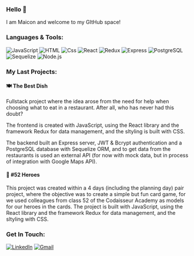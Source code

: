 ### Hello 👋

I am Maicon and welcome to my GItHub space! 

### Languages & Tools: 

  <p>
  <img alt="JavaScript" src="https://img.shields.io/badge/JavaScript-F7DF1E?logo=javascript&logoColor=white&style=for-the-badge" />
  <img alt="HTML" src="https://img.shields.io/badge/HTML-E34F26?logo=html5&logoColor=white&style=for-the-badge" />
  <img alt="Css" src="https://img.shields.io/badge/CSS-1572B6?logo=css3&logoColor=white&style=for-the-badge" />
  <img alt="React" src="https://img.shields.io/badge/React-61DAFB?logo=react&logoColor=white&style=for-the-badge" />
  <img alt="Redux" src="https://img.shields.io/badge/Redux-764ABC?logo=redux&logoColor=white&style=for-the-badge" />
  <img alt="Express" src="https://img.shields.io/badge/Express-000000?logo=express&logoColor=white&style=for-the-badge" />
  <img alt="PostgreSQL" src="https://img.shields.io/badge/PostgreSQL-4169E1?logo=postgresql&logoColor=white&style=for-the-badge" />
  <img alt="Sequelize" src="https://img.shields.io/badge/Sequelize-52B0E7?logo=sequelize&logoColor=white&style=for-the-badge" />
  <img alt="Node.js" src="https://img.shields.io/badge/Node.js-339933?logo=node.js&logoColor=white&style=for-the-badge" />
 
  </p> 
  </p>

### My Last Projects:

#### :plate_with_cutlery: The Best Dish
Fullstack project where the idea arose from the need for help when choosing what to eat in a restaurant. After all, who has never had this doubt?

The frontend is created with JavaScript, using the React library and the framework Redux for data management, and the sltyling is built with CSS.

The backend built an Express server, JWT & Bcrypt authentication and a PostgreSQL database with Sequelize ORM, and to get data from the restaurants is used an external API (for now with mock data, but in process of integration with Google Maps API).



#### :superhero: #52 Heroes

This project was created within a 4 days (including the planning day) pair project, where the objective was to create a simple but fun card game, for we used colleagues from class 52 of the Codaisseur Academy as models for our heroes in the cards.
The project is built with JavaScript, using the React library and the framework Redux for data management, and the sltyling with CSS.


### Get In Touch:
  <p>
  <a href="https://www.linkedin.com/in/maiconmrs/"><img alt="LinkedIn" src="https://i.ibb.co/wCkRbSb/Linked-In-40px.png"/><a>
  <a href="mailto:morais.mms@gmail.com"><img alt="Gmail" src="https://i.ibb.co/3vTVNR8/Sem-nome-50-x-50-px-100-x-60-px-60-x-60-px-50-x-50-px-40-x-40-px.png" /></a>
  </p> 






<!--
**maiconmrs/maiconmrs** is a ✨ _special_ ✨ repository because its `README.md` (this file) appears on your GitHub profile.

Here are some ideas to get you started:

- 🔭 I’m currently working on ...
- 🌱 I’m currently learning ...
- 👯 I’m looking to collaborate on ...
- 🤔 I’m looking for help with ...
- 💬 Ask me about ...
- 📫 How to reach me: ...
- 😄 Pronouns: ...
- ⚡ Fun fact: ...
-->
